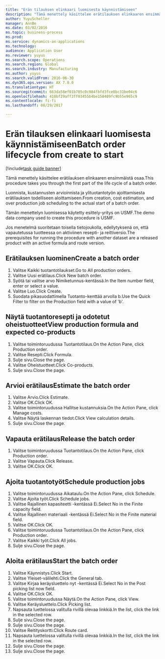 ```yaml
--- 
title: "Erän tilauksen elinkaari luomisesta käynnistämiseen"
description: "Tämä menettely käsittelee erätilauksen elinkaaren ensimmäistä osaa."
author: YuyuScheller
manager: AnnBe
ms.date: 03/02/2016
ms.topic: business-process
ms.prod: 
ms.service: dynamics-ax-applications
ms.technology: 
audience: Application User
ms.reviewer: yuyus
ms.search.scope: Operations
ms.search.region: Global
ms.search.industry: Manufacturing
ms.author: yuyus
ms.search.validFrom: 2016-06-30
ms.dyn365.ops.version: AX 7.0.0
ms.translationtype: HT
ms.sourcegitcommit: 663da58ef01b705c0c984fbfd3fce8bc31be04c6
ms.openlocfilehash: 418bf29aff3ff03455b4be150409fc9b55e965c9
ms.contentlocale: fi-fi
ms.lasthandoff: 08/29/2017

---
```

# <a name="batch-order-lifecycle-from-create-to-start"></a><span data-ttu-id="99a1c-103">Erän tilauksen elinkaari luomisesta käynnistämiseen</span><span class="sxs-lookup"><span data-stu-id="99a1c-103">Batch order lifecycle from create to start</span></span>

[!include[task guide banner](../../includes/task-guide-banner.md)]

<span data-ttu-id="99a1c-104">Tämä menettely käsittelee erätilauksen elinkaaren ensimmäistä osaa.</span><span class="sxs-lookup"><span data-stu-id="99a1c-104">This procedure takes you through the first part of the life cycle of a batch order.</span></span>

<span data-ttu-id="99a1c-105">Luonnista, kustannusten arvioinnista ja ylituotantotyön ajoittamisesta erätilauksen todelliseen aloittamiseen.</span><span class="sxs-lookup"><span data-stu-id="99a1c-105">From creation, cost estimation, and over production job scheduling to the actual start of a batch order.</span></span>



<span data-ttu-id="99a1c-106">Tämän menettelyn luomisessa käytetty esittely-yritys on USMF.</span><span class="sxs-lookup"><span data-stu-id="99a1c-106">The demo data company used to create this procedure is USMF.</span></span> 



<span data-ttu-id="99a1c-107">Jos menetelmä suoritetaan toisella tietojoukolla, edellytyksenä on, että vapautetussa tuotteessa on aktiviinen resepti- ja reittiversio.</span><span class="sxs-lookup"><span data-stu-id="99a1c-107">The prerequisites for running the procedure with another dataset are a released product with an active formula and route version.</span></span>


## <a name="create-a-batch-order"></a><span data-ttu-id="99a1c-108">Erätilauksen luominen</span><span class="sxs-lookup"><span data-stu-id="99a1c-108">Create a batch order</span></span>
1. <span data-ttu-id="99a1c-109">Valitse Kaikki tuotantotilaukset.</span><span class="sxs-lookup"><span data-stu-id="99a1c-109">Go to All production orders.</span></span>
2. <span data-ttu-id="99a1c-110">Valitse Uusi erätilaus.</span><span class="sxs-lookup"><span data-stu-id="99a1c-110">Click New batch order.</span></span>
3. <span data-ttu-id="99a1c-111">Syötä tai valitse arvo Nimiketunnus-kentässä.</span><span class="sxs-lookup"><span data-stu-id="99a1c-111">In the Item number field, enter or select a value.</span></span>
4. <span data-ttu-id="99a1c-112">Valitse Luo.</span><span class="sxs-lookup"><span data-stu-id="99a1c-112">Click Create.</span></span>
5. <span data-ttu-id="99a1c-113">Suodata pikasuodattimella Tuotanto-kenttää arvolla b.</span><span class="sxs-lookup"><span data-stu-id="99a1c-113">Use the Quick Filter to filter on the Production field with a value of 'b'.</span></span>

## <a name="view-production-formula-and-expected-co-products"></a><span data-ttu-id="99a1c-114">Näytä tuotantoresepti ja odotetut oheistuotteet</span><span class="sxs-lookup"><span data-stu-id="99a1c-114">View production formula and expected co-products</span></span>
1. <span data-ttu-id="99a1c-115">Valitse toimintoruudussa Tuotantotilaus.</span><span class="sxs-lookup"><span data-stu-id="99a1c-115">On the Action Pane, click Production order.</span></span>
2. <span data-ttu-id="99a1c-116">Valitse Resepti.</span><span class="sxs-lookup"><span data-stu-id="99a1c-116">Click Formula.</span></span>
3. <span data-ttu-id="99a1c-117">Sulje sivu.</span><span class="sxs-lookup"><span data-stu-id="99a1c-117">Close the page.</span></span>
4. <span data-ttu-id="99a1c-118">Valitse Oheistuotteet.</span><span class="sxs-lookup"><span data-stu-id="99a1c-118">Click Co-products.</span></span>
5. <span data-ttu-id="99a1c-119">Sulje sivu.</span><span class="sxs-lookup"><span data-stu-id="99a1c-119">Close the page.</span></span>

## <a name="estimate-the-batch-order"></a><span data-ttu-id="99a1c-120">Arvioi erätilaus</span><span class="sxs-lookup"><span data-stu-id="99a1c-120">Estimate the batch order</span></span>
1. <span data-ttu-id="99a1c-121">Valitse Arvio.</span><span class="sxs-lookup"><span data-stu-id="99a1c-121">Click Estimate.</span></span>
2. <span data-ttu-id="99a1c-122">Valitse OK.</span><span class="sxs-lookup"><span data-stu-id="99a1c-122">Click OK.</span></span>
3. <span data-ttu-id="99a1c-123">Valitse toimintoruudussa Hallitse kustannuksia.</span><span class="sxs-lookup"><span data-stu-id="99a1c-123">On the Action Pane, click Manage costs.</span></span>
4. <span data-ttu-id="99a1c-124">Valitse Näytä laskennan tiedot.</span><span class="sxs-lookup"><span data-stu-id="99a1c-124">Click View calculation details.</span></span>
5. <span data-ttu-id="99a1c-125">Sulje sivu.</span><span class="sxs-lookup"><span data-stu-id="99a1c-125">Close the page.</span></span>

## <a name="release-the-batch-order"></a><span data-ttu-id="99a1c-126">Vapauta erätilaus</span><span class="sxs-lookup"><span data-stu-id="99a1c-126">Release the batch order</span></span>
1. <span data-ttu-id="99a1c-127">Valitse toimintoruudussa Tuotantotilaus.</span><span class="sxs-lookup"><span data-stu-id="99a1c-127">On the Action Pane, click Production order.</span></span>
2. <span data-ttu-id="99a1c-128">Valitse Vapauta.</span><span class="sxs-lookup"><span data-stu-id="99a1c-128">Click Release.</span></span>
3. <span data-ttu-id="99a1c-129">Valitse OK.</span><span class="sxs-lookup"><span data-stu-id="99a1c-129">Click OK.</span></span>

## <a name="schedule-production-jobs"></a><span data-ttu-id="99a1c-130">Ajoita tuotantotyöt</span><span class="sxs-lookup"><span data-stu-id="99a1c-130">Schedule production jobs</span></span>
1. <span data-ttu-id="99a1c-131">Valitse toimintoruudussa Aikataulu.</span><span class="sxs-lookup"><span data-stu-id="99a1c-131">On the Action Pane, click Schedule.</span></span>
2. <span data-ttu-id="99a1c-132">Valitse Ajoita työt.</span><span class="sxs-lookup"><span data-stu-id="99a1c-132">Click Schedule jobs.</span></span>
3. <span data-ttu-id="99a1c-133">Valitse Rajallinen kapasiteetti -kentässä Ei.</span><span class="sxs-lookup"><span data-stu-id="99a1c-133">Select No in the Finite capacity field.</span></span>
4. <span data-ttu-id="99a1c-134">Valitse Rajallinen materiaali -kentässä Ei.</span><span class="sxs-lookup"><span data-stu-id="99a1c-134">Select No in the Finite material field.</span></span>
5. <span data-ttu-id="99a1c-135">Valitse OK.</span><span class="sxs-lookup"><span data-stu-id="99a1c-135">Click OK.</span></span>
6. <span data-ttu-id="99a1c-136">Valitse toimintoruudussa Tuotantotilaus.</span><span class="sxs-lookup"><span data-stu-id="99a1c-136">On the Action Pane, click Production order.</span></span>
7. <span data-ttu-id="99a1c-137">Valitse Kaikki työt.</span><span class="sxs-lookup"><span data-stu-id="99a1c-137">Click All jobs.</span></span>
8. <span data-ttu-id="99a1c-138">Sulje sivu.</span><span class="sxs-lookup"><span data-stu-id="99a1c-138">Close the page.</span></span>

## <a name="start-the-batch-order"></a><span data-ttu-id="99a1c-139">Aloita erätilaus</span><span class="sxs-lookup"><span data-stu-id="99a1c-139">Start the batch order</span></span>
1. <span data-ttu-id="99a1c-140">Valitse Käynnistys.</span><span class="sxs-lookup"><span data-stu-id="99a1c-140">Click Start.</span></span>
2. <span data-ttu-id="99a1c-141">Valitse Yleiset-välilehti.</span><span class="sxs-lookup"><span data-stu-id="99a1c-141">Click the General tab.</span></span>
3. <span data-ttu-id="99a1c-142">Valitse Kirjaa keräysluettelo nyt -kentässä Ei.</span><span class="sxs-lookup"><span data-stu-id="99a1c-142">Select No in the Post picking list now field.</span></span>
4. <span data-ttu-id="99a1c-143">Valitse OK.</span><span class="sxs-lookup"><span data-stu-id="99a1c-143">Click OK.</span></span>
5. <span data-ttu-id="99a1c-144">Valitse toimintoruudussa Näytä.</span><span class="sxs-lookup"><span data-stu-id="99a1c-144">On the Action Pane, click View.</span></span>
6. <span data-ttu-id="99a1c-145">Valitse Keräysluettelo.</span><span class="sxs-lookup"><span data-stu-id="99a1c-145">Click Picking list.</span></span>
7. <span data-ttu-id="99a1c-146">Napsauta luettelossa valitulla rivillä olevaa linkkiä.</span><span class="sxs-lookup"><span data-stu-id="99a1c-146">In the list, click the link in the selected row.</span></span>
8. <span data-ttu-id="99a1c-147">Sulje sivu.</span><span class="sxs-lookup"><span data-stu-id="99a1c-147">Close the page.</span></span>
9. <span data-ttu-id="99a1c-148">Sulje sivu.</span><span class="sxs-lookup"><span data-stu-id="99a1c-148">Close the page.</span></span>
10. <span data-ttu-id="99a1c-149">Valitse Reitityskortti.</span><span class="sxs-lookup"><span data-stu-id="99a1c-149">Click Route card.</span></span>
11. <span data-ttu-id="99a1c-150">Napsauta luettelossa valitulla rivillä olevaa linkkiä.</span><span class="sxs-lookup"><span data-stu-id="99a1c-150">In the list, click the link in the selected row.</span></span>
12. <span data-ttu-id="99a1c-151">Sulje sivu.</span><span class="sxs-lookup"><span data-stu-id="99a1c-151">Close the page.</span></span>
13. <span data-ttu-id="99a1c-152">Sulje sivu.</span><span class="sxs-lookup"><span data-stu-id="99a1c-152">Close the page.</span></span>


